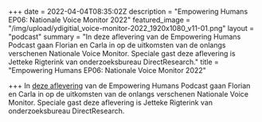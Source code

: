 +++
date = 2022-04-04T08:35:02Z
description = "Empowering Humans EP06: Nationale Voice Monitor 2022"
featured_image = "/img/upload/ydigitial_voice-monitor-2022_1920x1080_v11-01.png"
layout = "podcast"
summary = "In deze aflevering van de Empowering Humans Podcast gaan Florian en Carla in op de uitkomsten van de onlangs verschenen Nationale Voice Monitor. Speciale gast deze aflevering is Jetteke Rigterink van onderzoeksbureau DirectResearch."
title = "Empowering Humans EP06: Nationale Voice Monitor 2022"

+++
In [deze aflevering](https://beyondvoice.fm/podcast/beyond-voice-ep05-de-nationale-voice-monitor-2022-is-uit/) van de Empowering Humans Podcast gaan Florian en Carla in op de uitkomsten van de onlangs verschenen Nationale Voice Monitor. Speciale gast deze aflevering is Jetteke Rigterink van onderzoeksbureau DirectResearch.